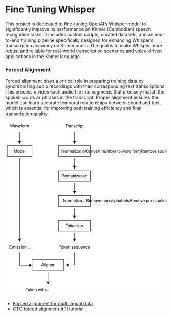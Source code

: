 # Fine Tuning Whisper
This project is dedicated to fine-tuning OpenAI’s Whisper model to significantly improve its performance on Khmer (Cambodian) speech recognition tasks. It includes custom scripts, curated datasets, and an end-to-end training pipeline specifically designed for enhancing Whisper’s transcription accuracy on Khmer audio. The goal is to make Whisper more robust and reliable for real-world transcription scenarios and voice-driven applications in the Khmer language.

### Forced Alignment
Forced alignment plays a critical role in preparing training data by synchronizing audio recordings with their corresponding text transcriptions. This process divides each audio file into segments that precisely match the spoken words or phrases in the transcript. Proper alignment ensures the model can learn accurate temporal relationships between sound and text, which is essential for improving both training efficiency and final transcription quality.

![Diagram illustrates the process of alignment for multilingual](images/alignement-Page-2.drawio2.svg)

- [Forced alignment for multilingual data](https://docs.pytorch.org/audio/main/tutorials/forced_alignment_for_multilingual_data_tutorial.html)
- [CTC forced alignment API tutorial](https://docs.pytorch.org/audio/main/tutorials/ctc_forced_alignment_api_tutorial.html)